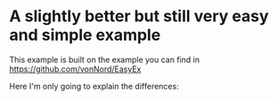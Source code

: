 # A slightly better but still very easy and simple example

This example is built on the example you can find in https://github.com/vonNord/EasyEx

Here I'm only going to explain the differences:


